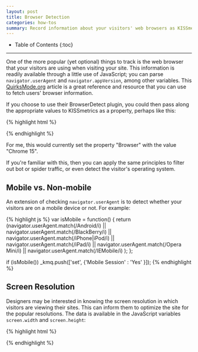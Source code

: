 ```yaml
---
layout: post
title: Browser Detection
categories: how-tos
summary: Record information about your visitors' web browsers as KISSmetrics properties.
---
```

* Table of Contents
{:toc}
* * *

One of the more popular (yet optional) things to track is the web browser that your visitors are using when visiting your site. This information is readily available through a little use of JavaScript; you can parse `navigator.userAgent` and `navigator.appVersion`, among other variables. This [QuirksMode.org][1] article is a great reference and resource that you can use to fetch users' browser information.

If you choose to use their BrowserDetect plugin, you could then pass along the appropriate values to KISSmetrics as a property, perhaps like this:

{% highlight html %}
<script type="text/javascript">
_kmq.push(['set', {'Browser' : BrowserDetect.browser + " " +
  BrowserDetect.version }]);
</script>
{% endhighlight %}

For me, this would currently set the property "Browser" with the value "Chrome 15".

If you're familiar with this, then you can apply the same principles to filter out bot or spider traffic, or even detect the visitor's operating system.

## Mobile vs. Non-mobile

An extension of checking `navigator.userAgent` is to detect whether your visitors are on a mobile device or not. For example:

{% highlight js %}
var isMobile = function() {
    return (navigator.userAgent.match(/Android/i) ||
            navigator.userAgent.match(/BlackBerry/i) ||
            navigator.userAgent.match(/iPhone|iPod/i) ||
            navigator.userAgent.match(/iPad/i) ||
            navigator.userAgent.match(/Opera Mini/i) ||
            navigator.userAgent.match(/IEMobile/i) );
};

if (isMobile()) _kmq.push(['set', {'Mobile Session' : 'Yes' }]);
{% endhighlight %}

## Screen Resolution

Designers may be interested in knowing the screen resolution in which visitors are viewing their sites. This can inform them to optimize the site for the popular resolutions. The data is available in the JavaScript variables `screen.width` and `screen.height`:

{% highlight html %}
<script type="text/javascript">
_kmq.push(['set', {'Screen Resolution' : screen.width + " x " +
  screen.height }]);
</script>
{% endhighlight %}

[1]: http://www.quirksmode.org/js/detect.html